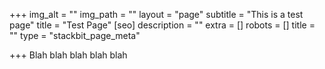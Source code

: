 +++
img_alt = ""
img_path = ""
layout = "page"
subtitle = "This is a test page"
title = "Test Page"
[seo]
description = ""
extra = []
robots = []
title = ""
type = "stackbit_page_meta"

+++
Blah blah blah blah blah